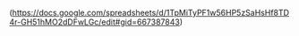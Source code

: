 (https://docs.google.com/spreadsheets/d/1TpMiTyPF1w56HP5zSaHsHf8TD4r-GH51hMO2dDFwLGc/edit#gid=667387843)
